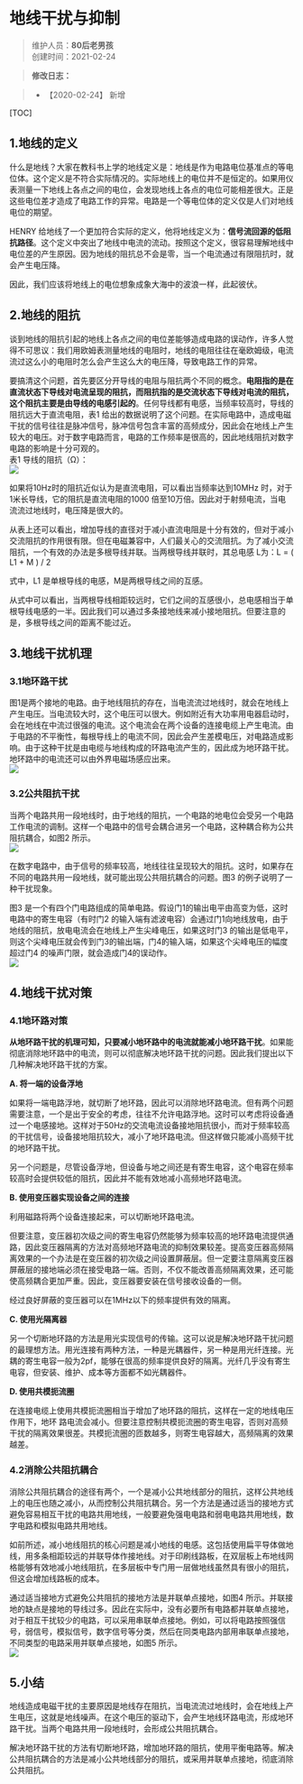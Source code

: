 # 地线干扰与抑制

>维护人员：**80后老男孩**  
>创建时间：2021-02-24  

> **修改日志：**

> - 【2020-02-24】  新增

[TOC]

## 1.地线的定义

什么是地线？大家在教科书上学的地线定义是：地线是作为电路电位基准点的等电位体。这个定义是不符合实际情况的。实际地线上的电位并不是恒定的。如果用仪表测量一下地线上各点之间的电位，会发现地线上各点的电位可能相差很大。正是这些电位差才造成了电路工作的异常。电路是一个等电位体的定义仅是人们对地线电位的期望。

HENRY 给地线了一个更加符合实际的定义，他将地线定义为：**信号流回源的低阻抗路径**。这个定义中突出了地线中电流的流动。按照这个定义，很容易理解地线中电位差的产生原因。因为地线的阻抗总不会是零，当一个电流通过有限阻抗时，就会产生电压降。 

因此，我们应该将地线上的电位想象成象大海中的波浪一样，此起彼伏。

## 2.地线的阻抗 
谈到地线的阻抗引起的地线上各点之间的电位差能够造成电路的误动作，许多人觉得不可思议：我们用欧姆表测量地线的电阻时，地线的电阻往往在毫欧姆级，电流流过这么小的电阻时怎么会产生这么大的电压降，导致电路工作的异常。 

要搞清这个问题，首先要区分开导线的电阻与阻抗两个不同的概念。**电阻指的是在直流状态下导线对电流呈现的阻抗，而阻抗指的是交流状态下导线对电流的阻抗，这个阻抗主要是由导线的电感引起的**。任何导线都有电感，当频率较高时，导线的阻抗远大于直流电阻，表1 给出的数据说明了这个问题。在实际电路中，造成电磁干扰的信号往往是脉冲信号，脉冲信号包含丰富的高频成分，因此会在地线上产生较大的电压。对于数字电路而言，电路的工作频率是很高的，因此地线阻抗对数字电路的影响是十分可观的。  
表1 导线的阻抗（Ω）：  
![](assets/002/004/003-1614130654023.png)  

如果将10Hz时的阻抗近似认为是直流电阻，可以看出当频率达到10MHz 时，对于1米长导线，它的阻抗是直流电阻的1000 倍至10万倍。因此对于射频电流，当电流流过地线时，电压降是很大的。 

从表上还可以看出，增加导线的直径对于减小直流电阻是十分有效的，但对于减小交流阻抗的作用很有限。但在电磁兼容中，人们最关心的交流阻抗。为了减小交流阻抗，一个有效的办法是多根导线并联。当两根导线并联时，其总电感 L为：L = ( L1 + M ) / 2    

式中，L1 是单根导线的电感，M是两根导线之间的互感。 

从式中可以看出，当两根导线相距较远时，它们之间的互感很小，总电感相当于单根导线电感的一半。因此我们可以通过多条接地线来减小接地阻抗。但要注意的是，多根导线之间的距离不能过近。

## 3.地线干扰机理 

### 3.1地环路干扰 

图1是两个接地的电路。由于地线阻抗的存在，当电流流过地线时，就会在地线上产生电压。当电流较大时，这个电压可以很大。例如附近有大功率用电器启动时，会在地线在中流过很强的电流。这个电流会在两个设备的连接电缆上产生电流。由于电路的不平衡性，每根导线上的电流不同，因此会产生差模电压，对电路造成影响。由于这种干扰是由电缆与地线构成的环路电流产生的，因此成为地环路干扰。地环路中的电流还可以由外界电磁场感应出来。   
![](assets/002/004/003-1614130863573.png)  


### 3.2公共阻抗干扰 

当两个电路共用一段地线时，由于地线的阻抗，一个电路的地电位会受另一个电路工作电流的调制。这样一个电路中的信号会耦合进另一个电路，这种耦合称为公共阻抗耦合，如图2 所示。    
![](assets/002/004/003-1614130952515.png)  

在数字电路中，由于信号的频率较高，地线往往呈现较大的阻抗。这时，如果存在不同的电路共用一段地线，就可能出现公共阻抗耦合的问题。图3 的例子说明了一种干扰现象。 

图3 是一个有四个门电路组成的简单电路。假设门1的输出电平由高变为低，这时电路中的寄生电容（有时门2 的输入端有滤波电容）会通过门1向地线放电，由于地线的阻抗，放电电流会在地线上产生尖峰电压，如果这时门3 的输出是低电平，则这个尖峰电压就会传到门3的输出端，门4的输入端，如果这个尖峰电压的幅度超过门4 的噪声门限，就会造成门4的误动作。   
![](assets/002/004/003-1614131030348.png)  


## 4.地线干扰对策 

### 4.1地环路对策  

**从地环路干扰的机理可知，只要减小地环路中的电流就能减小地环路干扰**。如果能彻底消除地环路中的电流，则可以彻底解决地环路干扰的问题。因此我们提出以下几种解决地环路干扰的方案。   

**A. 将一端的设备浮地**  

如果将一端电路浮地，就切断了地环路，因此可以消除地环路电流。但有两个问题需要注意，一个是出于安全的考虑，往往不允许电路浮地。这时可以考虑将设备通过一个电感接地。这样对于50Hz的交流电流设备接地阻抗很小，而对于频率较高的干扰信号，设备接地阻抗较大，减小了地环路电流。但这样做只能减小高频干扰的地环路干扰。 

另一个问题是，尽管设备浮地，但设备与地之间还是有寄生电容，这个电容在频率较高时会提供较低的阻抗，因此并不能有效地减小高频地环路电流。  

**B. 使用变压器实现设备之间的连接**  

利用磁路将两个设备连接起来，可以切断地环路电流。 

但要注意，变压器初次级之间的寄生电容仍然能够为频率较高的地环路电流提供通路，因此变压器隔离的方法对高频地环路电流的抑制效果较差。提高变压器高频隔离效果的一个办法是在变压器的初次级之间设置屏蔽层。但一定要注意隔离变压器屏蔽层的接地端必须在接受电路一端。否则，不仅不能改善高频隔离效果，还可能使高频耦合更加严重。因此，变压器要安装在信号接收设备的一侧。 

经过良好屏蔽的变压器可以在1MHz以下的频率提供有效的隔离。   

**C. 使用光隔离器**  

另一个切断地环路的方法是用光实现信号的传输。这可以说是解决地环路干扰问题的最理想方法。用光连接有两种方法，一种是光耦器件，另一种是用光纤连接。光耦的寄生电容一般为2pf，能够在很高的频率提供良好的隔离。光纤几乎没有寄生电容，但安装、维护、成本等方面都不如光耦器件。  

**D. 使用共模扼流圈**  

在连接电缆上使用共模扼流圈相当于增加了地环路的阻抗，这样在一定的地线电压作用下，地环
路电流会减小。但要注意控制共模扼流圈的寄生电容，否则对高频干扰的隔离效果很差。共模扼流圈的匝数越多，则寄生电容越大，高频隔离的效果越差。  

### 4.2消除公共阻抗耦合 

消除公共阻抗耦合的途径有两个，一个是减小公共地线部分的阻抗，这样公共地线上的电压也随之减小，从而控制公共阻抗耦合。另一个方法是通过适当的接地方式避免容易相互干扰的电路共用地线，一般要避免强电电路和弱电电路共用地线，数字电路和模拟电路共用地线。 

如前所述，减小地线阻抗的核心问题是减小地线的电感。这包括使用扁平导体做地线，用多条相距较远的并联导体作接地线。对于印刷线路板，在双层板上布地线网格能够有效地减小地线阻抗，在多层板中专门用一层做地线虽然具有很小的阻抗，但这会增加线路板的成本。 

通过适当接地方式避免公共阻抗的接地方法是并联单点接地，如图4 所示。并联接地的缺点是接地的导线过多。因此在实际中，没有必要所有电路都并联单点接地，对于相互干扰较少的电路，可以采用串联单点接地。例如，可以将电路按照强信号，弱信号，模拟信号，数字信号等分类，然后在同类电路内部用串联单点接地，不同类型的电路采用并联单点接地，如图5 所示。    
![](assets/002/004/003-1614131413551.png)  


## 5.小结 

地线造成电磁干扰的主要原因是地线存在阻抗，当电流流过地线时，会在地线上产生电压，这就是地线噪声。在这个电压的驱动下，会产生地线环路电流，形成地环路干扰。当两个电路共用一段地线时，会形成公共阻抗耦合。

解决地环路干扰的方法有切断地环路，增加地环路的阻抗，使用平衡电路等。解决公共阻抗耦合的方法是减小公共地线部分的阻抗，或采用并联单点接地，彻底消除公共阻抗。
